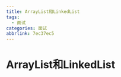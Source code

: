 ```yaml
---
title: ArrayList和LinkedList
tags:
  - 面试
categories: 面试
abbrlink: 7ec37ec5
---
```


# ArrayList和LinkedList

